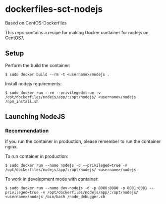 dockerfiles-sct-nodejs
======================

Based on CentOS-Dockerfiles

This repo contains a recipe for making Docker container for nodejs on CentOS7.

Setup
-----

Perform the build the container:

    $ sudo docker build --rm -t <username>/nodejs .

Install nodejs requirements:

    $ sudo docker run --rm --privileged=true -v /opt/dockerfiles/nodejs/app/:/opt/nodejs/ <username>/nodejs /npm_install.sh

Launching NodeJS
----------------

### Recommendation ###
if you run the container in production, please remember to run the container nginx.

To run container in production:

    $ sudo docker run --name nodejs -d --privileged=true -v /opt/dockerfiles/nodejs/app/:/opt/nodejs/ <username>/nodejs


To work in development mode with container:

    $ sudo docker run --name dev-nodejs -d -p 8080:8080 -p 8081:8081 --privileged=true -v /opt/dockerfiles/nodejs/app/:/opt/nodejs/ <username>/nodejs /bin/bash /node_debugger.sh
